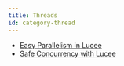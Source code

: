 ```yaml
---
title: Threads
id: category-thread
---
```


- [Easy Parallelism in Lucee](https://www.rasia.io/blog/easy-parallelism-in-lucee.html)
- [Safe Concurrency with Lucee](https://www.rasia.io/blog/safe-concurrency-with-lucee.html)
